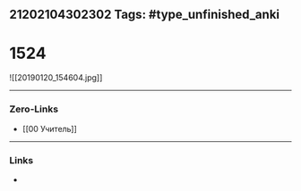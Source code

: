 21202104302302
Tags: #type_unfinished_anki 
---
# 1524

![[20190120_154604.jpg]]

---
### Zero-Links
- [[00 Учитель]]
---
### Links
-